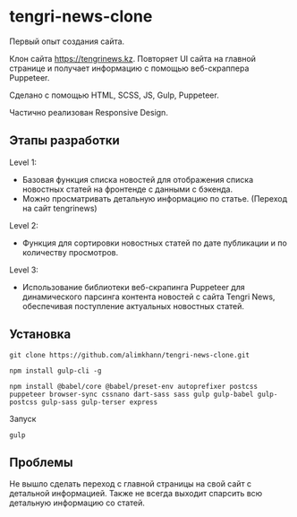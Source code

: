 # tengri-news-clone

Первый опыт создания сайта.

Клон сайта https://tengrinews.kz. Повторяет UI сайта на главной странице и получает информацию с помощью веб-скраппера Puppeteer.

Сделано с помощью HTML, SCSS, JS, Gulp, Puppeteer.

Частично реализован Responsive Design.

## Этапы разработки

Level 1:

- Базовая функция списка новостей для отображения списка новостных статей на фронтенде с данными с бэкенда.
- Можно просматривать детальную информацию по статье. (Переход на сайт tengrinews)

Level 2:

- Функция для сортировки новостных статей по дате публикации и по количеству просмотров.

Level 3:

- Использование библиотеки веб-скрапинга Puppeteer для динамического парсинга контента новостей с сайта Tengri News, обеспечивая поступление актуальных новостных статей.

## Установка

```
git clone https://github.com/alimkhann/tengri-news-clone.git
```
```
npm install gulp-cli -g
```
```
npm install @babel/core @babel/preset-env autoprefixer postcss puppeteer browser-sync cssnano dart-sass sass gulp gulp-babel gulp-postcss gulp-sass gulp-terser express
```

Запуск

```
gulp
```

## Проблемы

Не вышло сделать переход с главной страницы на свой сайт с детальной информацией.
Также не всегда выходит спарсить всю детальную информацию со статей.
